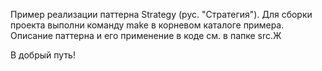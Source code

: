 Пример реализации паттерна Strategy (рус. "Стратегия").
Для сборки проекта выполни команду make в корневом каталоге примера.
Описание паттерна и его применение в коде см. в папке src.Ж

В добрый путь!
